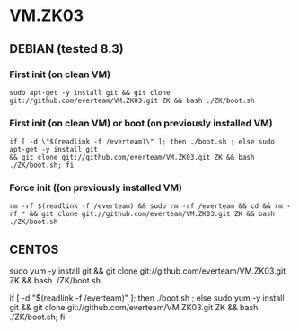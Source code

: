 # VM.ZK03


## DEBIAN (tested 8.3)

### First init (on clean VM)
```
sudo apt-get -y install git && git clone git://github.com/everteam/VM.ZK03.git ZK && bash ./ZK/boot.sh
```

### First init (on clean VM) or boot (on previously installed VM) 

```
if [ -d \"$(readlink -f /everteam)\" ]; then ./boot.sh ; else sudo apt-get -y install git 
&& git clone git://github.com/everteam/VM.ZK03.git ZK && bash ./ZK/boot.sh; fi
```

### Force init ((on previously installed VM)

```
rm -rf $(readlink -f /everteam) && sudo rm -rf /everteam && cd && rm -rf * && git clone git://github.com/everteam/VM.ZK03.git ZK && bash ./ZK/boot.sh
```

## CENTOS

sudo yum -y install git && git clone git://github.com/everteam/VM.ZK03.git ZK && bash ./ZK/boot.sh

if [ -d \"$(readlink -f /everteam)\" ]; then ./boot.sh ; else sudo yum -y install git 
&& git clone git://github.com/everteam/VM.ZK03.git ZK && bash ./ZK/boot.sh; fi
